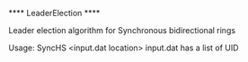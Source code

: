 **** LeaderElection ****

Leader election algorithm for Synchronous bidirectional rings

Usage:
  SyncHS <number of nodes>  <input.dat location>
  input.dat has a list of UID
